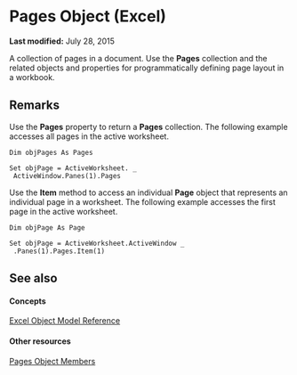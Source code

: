 
# Pages Object (Excel)

 **Last modified:** July 28, 2015

A collection of pages in a document. Use the  **Pages** collection and the related objects and properties for programmatically defining page layout in a workbook.

## Remarks

Use the  **Pages** property to return a **Pages** collection. The following example accesses all pages in the active worksheet.


```
Dim objPages As Pages 
 
Set objPage = ActiveWorksheet. _ 
 ActiveWindow.Panes(1).Pages
```

Use the  **Item** method to access an individual **Page** object that represents an individual page in a worksheet. The following example accesses the first page in the active worksheet.




```
Dim objPage As Page 
 
Set objPage = ActiveWorksheet.ActiveWindow _ 
 .Panes(1).Pages.Item(1)
```


## See also


#### Concepts


 [Excel Object Model Reference](11ea8598-8a20-92d5-f98b-0da04263bf2c.md)
#### Other resources


 [Pages Object Members](970cda07-ab54-2142-1f0c-d11a1ee4f566.md)
